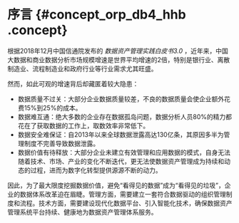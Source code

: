 # 序言 {#concept_orp_db4_hhb .concept}

根据2018年12月中国信通院发布的 *数据资产管理实践白皮书3.0* ，近年来，中国大数据和商业数据分析市场规模增速是世界平均增速的2倍，特别是银行业、离散制造业、流程制造业和政府行业等行业需求尤其旺盛。

然而，如此可观的增速背后却藏匿着较大隐患：

-   数据质量不过关：大部分企业数据质量较差，不良的数据质量会使企业额外花费15%到25%的成本。
-   数据难互通：绝大多数的企业存在数据孤岛问题，数据分析人员80%的精力都花在了获取数据的工作上，取数效率非常低下。
-   数据安全难保证：自2013年以来全球数据泄露高达130亿条，其原因多半为管理制度不完善导致数据泄露。
-   数据价值有待释放：大部分企业未建立有效管理和应用数据的模式，自身无法随着技术、市场、产业的变化不断迭代，更无法使数据资产管理成为持续和动态的过程，进而为数字化转型提供源源不断的动力。

因此，为了最大限度挖掘数据价值，避免“看得见的数据”成为“看得见的垃圾”，企业的数据体系改革迫在眉睫。管理方面，需要建立一套符合数据驱动的组织管理制度和流程。技术方面，需要建设现代化数据平台、引入智能化技术，确保数据资产管理系统平台持续、健康地为数据资产管理体系服务。

